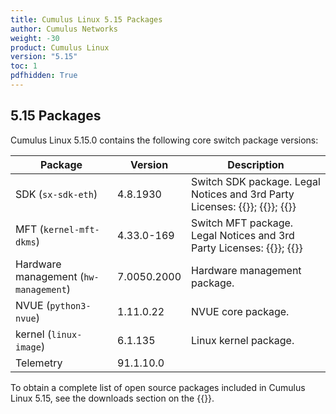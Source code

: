 ```yaml
---
title: Cumulus Linux 5.15 Packages
author: Cumulus Networks
weight: -30
product: Cumulus Linux
version: "5.15"
toc: 1
pdfhidden: True
---
```

## 5.15 Packages

Cumulus Linux 5.15.0 contains the following core switch package versions:

| Package | Version | Description |
| --- | ----| ----------- |
| SDK (`sx-sdk-eth`) | 4.8.1930  | Switch SDK package. Legal Notices and 3rd Party Licenses: {{<exlink url="https://content.mellanox.com/Legal/3rdPartyUnifyNotice_SDK_sx_sdk_4_8_1000_4.8.0994.pdf" text="SDK 3rd Party Unify Notice">}}; {{<exlink url="https://content.mellanox.com/Legal/3rdPartyNotice_SDK_sx_sdk_4_8_1000_4.8.0994.pdf" text="SDK 3rd Party Notice">}}; {{<exlink url="https://content.mellanox.com/Legal/license_SDK_sx_sdk_4_8_1000_4.8.0994.pdf" text="SDK License">}} |
| MFT (`kernel-mft-dkms`) | 4.33.0-169 | Switch MFT package. Legal Notices and 3rd Party Licenses: {{<exlink url="https://content.mellanox.com/Legal/3rdPartyNotice_MFT_LINUX_mft-4.32.0.pdf" text="MFT 3rd Party Notice">}}; {{<exlink url="https://content.mellanox.com/Legal/license_MFT_LINUX_mft-4.32.0.pdf" text="MFT License">}} |
| Hardware management (`hw-management`) | 7.0050.2000 | Hardware management package.|
| NVUE (`python3-nvue`) | 1.11.0.22 | NVUE core package. |
| kernel (`linux-image`) | 6.1.135 | Linux kernel package. |
| Telemetry | 91.1.10.0|

To obtain a complete list of open source packages included in Cumulus Linux 5.15, see the downloads section on the {{<exlink url="https://enterprise-support.nvidia.com/s/" text="NVIDIA Enterprise support portal">}}.
